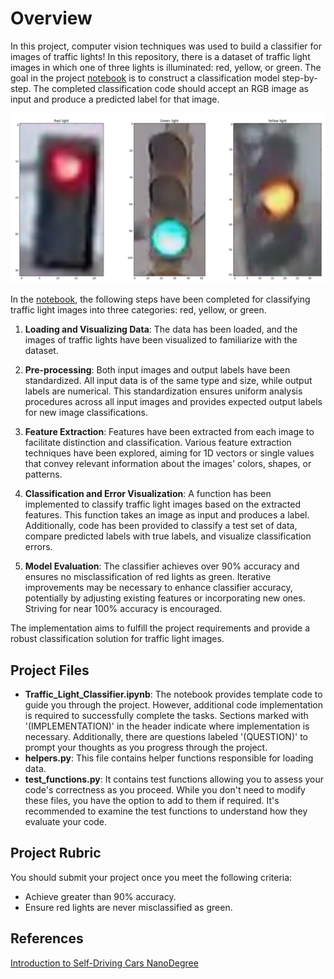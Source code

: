 # Overview

In this project, computer vision techniques was used to build a classifier for images of traffic lights! In this repository, there is a dataset of traffic light images in which one of three lights is illuminated: red, yellow, or green. The goal in the project [notebook](./Traffic_Light_Classifier.ipynb) is to construct a classification model step-by-step. The completed classification code should accept an RGB image as input and produce a predicted label for that image.

![](./images/all_lights.png)

In the [notebook](./Traffic_Light_Classifier.ipynb), the following steps have been completed for classifying traffic light images into three categories: red, yellow, or green.

1. **Loading and Visualizing Data**: The data has been loaded, and the images of traffic lights have been visualized to familiarize with the dataset.

2. **Pre-processing**: Both input images and output labels have been standardized. All input data is of the same type and size, while output labels are numerical. This standardization ensures uniform analysis procedures across all input images and provides expected output labels for new image classifications.

3. **Feature Extraction**: Features have been extracted from each image to facilitate distinction and classification. Various feature extraction techniques have been explored, aiming for 1D vectors or single values that convey relevant information about the images' colors, shapes, or patterns.

4. **Classification and Error Visualization**: A function has been implemented to classify traffic light images based on the extracted features. This function takes an image as input and produces a label. Additionally, code has been provided to classify a test set of data, compare predicted labels with true labels, and visualize classification errors.

5. **Model Evaluation**: The classifier achieves over 90% accuracy and ensures no misclassification of red lights as green. Iterative improvements may be necessary to enhance classifier accuracy, potentially by adjusting existing features or incorporating new ones. Striving for near 100% accuracy is encouraged.

The implementation aims to fulfill the project requirements and provide a robust classification solution for traffic light images.

## Project Files

- **Traffic_Light_Classifier.ipynb**: The notebook provides template code to guide you through the project. However, additional code implementation is required to successfully complete the tasks. Sections marked with '(IMPLEMENTATION)' in the header indicate where implementation is necessary. Additionally, there are questions labeled '(QUESTION)' to prompt your thoughts as you progress through the project.
- **helpers.py**: This file contains helper functions responsible for loading data.
- **test_functions.py**: It contains test functions allowing you to assess your code's correctness as you proceed. While you don't need to modify these files, you have the option to add to them if required. It's recommended to examine the test functions to understand how they evaluate your code.

## Project Rubric

You should submit your project once you meet the following criteria:

- Achieve greater than 90% accuracy.
- Ensure red lights are never misclassified as green.

## References

[Introduction to Self-Driving Cars NanoDegree](https://learn.udacity.com/nanodegrees/nd113)
